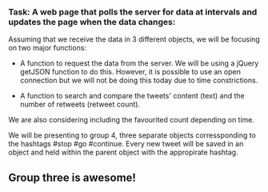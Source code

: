### Task: A web page that polls the server for data at intervals and updates the page when the data changes:

Assuming that we receive the data in 3 different objects, we will be focusing on two major functions:

* A function to request the data from the server. We will be using a jQuery getJSON function to do this. However, it is possible to use an open connection but we will not be doing this today due to time constrictions. 

* A function to search and compare the tweets' content (text) and the number of retweets (retweet count). 

We are also considering including the favourited count depending on time. 

We will be presenting to group 4, three separate objects corressponding to the hashtags #stop #go #continue. Every new tweet will be saved in an object and held within the parent object with the appropirate hashtag.

## Group three is awesome!